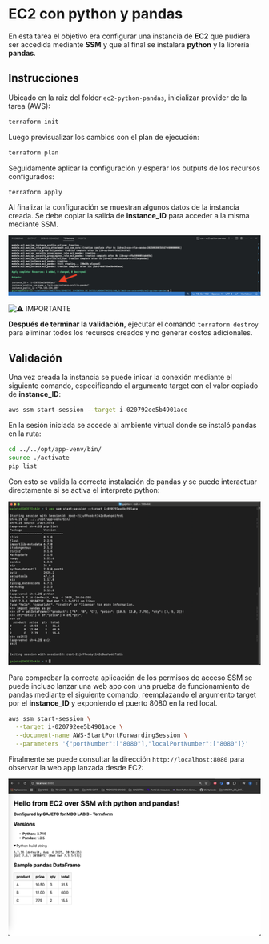 # EC2 con python y pandas

En esta tarea el objetivo era configurar una instancia de **EC2** que pudiera ser accedida mediante **SSM** y que al final se instalara **python** y la librería **pandas**.

## Instrucciones
Ubicado en la raiz del folder `ec2-python-pandas`, inicializar provider de la tarea (AWS):   
```bash
terraform init
```
Luego previsualizar los cambios con el plan de ejecución:
```bash
terraform plan
```
Seguidamente aplicar la configuración y esperar los outputs de los recursos configurados:
```bash
terraform apply
```

Al finalizar la configuración se muestran algunos datos de la instancia creada. Se debe copiar la salida de **instance_ID** para acceder a la misma mediante SSM.

![Apply out](./results/apply-out.png)

![⚠️ IMPORTANTE](https://img.shields.io/badge/%E2%9A%A0%EF%B8%8F-WARNING-red?style=for-the-badge) 

**Después de terminar la validación**, ejecutar el comando  `terraform destroy` para eliminar todos los recursos creados y no generar costos adicionales.


## Validación
Una vez creada la instancia se puede inicar la conexión mediante el siguiente comando, especificando el argumento target con el valor copiado de **instance_ID**:
```bash
aws ssm start-session --target i-020792ee5b4901ace
```
En la sesión iniciada se accede al ambiente virtual donde se instaló pandas en la ruta:
```bash
cd ../../opt/app-venv/bin/
source ./activate
pip list
```
Con esto se valida la correcta instalación de pandas y se puede interactuar directamente si se activa el interprete python:

![CLI test](./results/cli-test.png)

Para comprobar la correcta aplicación de los permisos de acceso SSM se puede incluso lanzar una web app con una prueba de funcionamiento de pandas mediante el siguiente comando, reemplazando el argumento target por el **instance_ID** y exponiendo el puerto 8080 en la red local.
```bash
aws ssm start-session \
  --target i-020792ee5b4901ace \
  --document-name AWS-StartPortForwardingSession \
  --parameters '{"portNumber":["8080"],"localPortNumber":["8080"]}'

```

Finalmente se puede consultar la dirección `http://localhost:8080` para observar la web app lanzada desde EC2:

![web test](./results/web-test.png)


